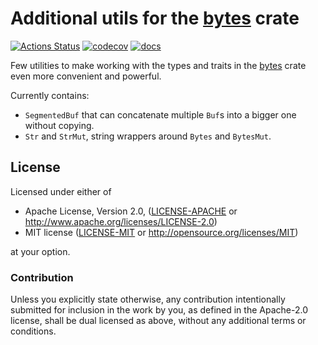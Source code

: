 # Additional utils for the [bytes] crate

[![Actions Status](https://github.com/vorner/bytes-utils/workflows/test/badge.svg)](https://github.com/vorner/bytes-utils/actions)
[![codecov](https://codecov.io/gh/vorner/bytes-utils/branch/main/graph/badge.svg?token=GKITN8ZOE1)](https://codecov.io/gh/vorner/bytes-utils)
[![docs](https://docs.rs/bytes-utils/badge.svg)](https://docs.rs/bytes-utils)

Few utilities to make working with the types and traits in the [bytes] crate
even more convenient and powerful.

Currently contains:

* `SegmentedBuf` that can concatenate multiple `Buf`s into a bigger one without
  copying.
* `Str` and `StrMut`, string wrappers around `Bytes` and `BytesMut`.

## License

Licensed under either of

 * Apache License, Version 2.0, ([LICENSE-APACHE](LICENSE-APACHE) or http://www.apache.org/licenses/LICENSE-2.0)
 * MIT license ([LICENSE-MIT](LICENSE-MIT) or http://opensource.org/licenses/MIT)

at your option.

### Contribution

Unless you explicitly state otherwise, any contribution intentionally
submitted for inclusion in the work by you, as defined in the Apache-2.0
license, shall be dual licensed as above, without any additional terms
or conditions.

[bytes]: https://docs.rs/bytes
